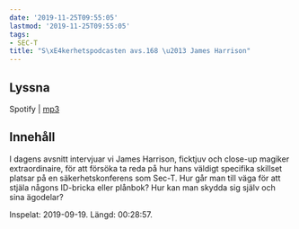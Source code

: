 ```yaml
---
date: '2019-11-25T09:55:05'
lastmod: '2019-11-25T09:55:05'
tags:
- SEC-T
title: "S\xE4kerhetspodcasten avs.168 \u2013 James Harrison"
---
```

## Lyssna

Spotify \| [mp3](http://traffic.libsyn.com/sakerhetspodcasten/SEC-T_2019-006_James_Harrison.mp3)

## Innehåll

I dagens avsnitt intervjuar vi James Harrison, ficktjuv och close-up magiker extraordinaire,
för att försöka ta reda på hur hans väldigt specifika skillset platsar på en säkerhetskonferens
som Sec-T. Hur går man till väga för att stjäla någons ID-bricka eller plånbok? Hur
kan man skydda sig själv och sina ägodelar?

Inspelat: 2019-09-19. Längd: 00:28:57.

